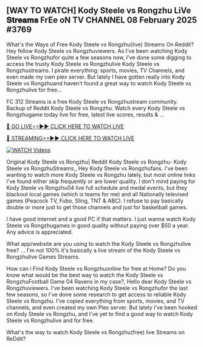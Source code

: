 ## [WAY TO WATCH] Kody Steele vs Rongzhu LiVe 𝐒𝐭𝐫𝐞𝐚𝐦𝐬 FrEe oN TV CHANNEL 08 February 2025 #3769

What's the Ways of Free Kody Steele vs Rongzhu(live) Streams On Reddit? Hey fellow Kody Steele vs Rongzhuviewers. As I’ve been watching Kody Steele vs Rongzhufor quite a few seasons now, I've done some digging to access the trusty Kody Steele vs Rongzhulive Kody Steele vs Rongzhustreams. I pirate everything: sports, movies, TV Channels, and even made my own plex server. But lately I have gotten really into Kody Steele vs Rongzhuand haven't found a great way to watch Kody Steele vs Rongzhulive for free...

FC 312 Streams is a free Kody Steele vs Rongzhustream community. Backup of Reddit Kody Steele vs Rongzhu. Watch every Kody Steele vs Rongzhugame today live for free, latest live scores, results & ...

[🔴 GO LIVE==►► CLICK HERE TO WATCH LIVE](https://streamespn.org/ufc-312-du-plessis-vs-strickland-2-live/?md)

[🔴 STREAMING==►► CLICK HERE TO WATCH LIVE](https://streamespn.org/ufc-312-du-plessis-vs-strickland-2-live/?md)

[![WATCH Videos](https://i.imgur.com/dJHk4Zq.gif)](https://streamespn.org/ufc-312-du-plessis-vs-strickland-2-live/?md)

Original Kody Steele vs Rongzhu| Reddit Kody Steele vs Rongzhu- Kody Steele vs RongzhuStreams,, Hey Kody Steele vs Rongzhufans. I've been wanting to watch more Kody Steele vs Rongzhu lately, but most online links I've found either skip frequently or are lower quality. I don't mind paying for Kody Steele vs Rongzhu04 live full schedule and medal events, but they blackout local games (which is teams for me) and all Nationally televised games (Peacock TV, Fubo, Sling, TNT & ABC). I refuse to pay basically double or more just to get those channels and just for basketball games.

I have good Internet and a good PC if that matters. I just wanna watch Kody Steele vs Rongzhugames in good quality without paying over $50 a year. Any advice is appreciated.

What app/website are you using to watch the Kody Steele vs Rongzhulive free? ... I'm not 100% it's basically a live stream of the Kody Steele vs Rongzhulive Games Streams.

How can i Find Kody Steele vs Rongzhuonline for free at Home? Do you know what would be the best way to watch the Kody Steele vs RongzhuFootball Game 04 Ravens in my case?, Hello dear Kody Steele vs Rongzhuviewers. I've been watching Kody Steele vs Rongzhufor the last few seasons, so I've done some research to get access to reliable Kody Steele vs Rongzhu. I've copied everything from sports, movies, and TV channels, and even created my own Plex server. But lately I've been hooked on Kody Steele vs Rongzhu, and I've yet to find a good way to watch Kody Steele vs Rongzhulive and for free.

What's the way to watch Kody Steele vs Rongzhu(free) live Streams on ReDdit?